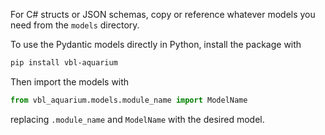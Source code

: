 For C# structs or JSON schemas, copy or reference whatever models you need from
the `models` directory.

To use the Pydantic models directly in Python, install the package with

```bash
pip install vbl-aquarium
```

Then import the models with

```python
from vbl_aquarium.models.module_name import ModelName
```

replacing `.module_name` and `ModelName` with the desired model.
